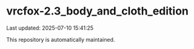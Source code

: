 # vrcfox-2.3_body_and_cloth_edition

Last updated: 2025-07-10 15:41:25

This repository is automatically maintained.
